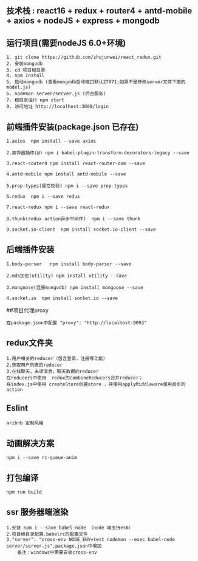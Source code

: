 ## 技术栈 : react16 + redux + router4 + antd-mobile + axios + nodeJS + express + mongodb

## 运行项目(需要nodeJS 6.0+环境)

    1. git clone https://github.com/zhujunwei/react_redux.git
    2. 安装mongodb
    3. cd 项目根目录
    4. npm install
    5. 启动mongodb (查看mongodb启动端口默认27071;如果不是修改server文件下面的model.js)
    6. nodemon server/server.js (后台服务)
    7. 根目录运行 npm start
    9. 访问地址 http://localhost:3000/login

## 前端插件安装(package.json 已存在)
    1.axios  npm install --save axios

    2.装饰器插件(@) npm i babel-plugin-transform-decorators-legacy --save

    3.react-router4 npm install react-router-dom --save

    4.antd-mobile npm install antd-mobile --save

    5.prop-types(属性校验) npm i --save prop-types

    6.redux  npm i --save redux

    7.react-redux npm i --save react-redux

    8.thunk(redux action异步中间件)  npm i --save thunk

    9.socket.io-client  npm install socket.io-client --save

## 后端插件安装

    1.body-parser   npm install body-parser --save

    2.md5加密(utility) npm install utility --save

    3.mongoose(连接mongodb) npm install mongoose --save

    4.socket.io  npm install socket.io --save

##项目代理proxy

    在package.json中配置 "proxy": "http://localhost:9093"

## redux文件夹
    1.用户相关的reducer（包含登录，注册等功能）
    2.获取用户列表的reducer
    3.在线聊天，未读消息，聊天数据的reducer
    在reducers中使用  redux的combineReducers合并reducer；
    在index.js中使用 createStore创建store ，并使用applyMiddleware使用异步的action

## Eslint
    aribnb 定制风格

## 动画解决方案
    npm i --save rc-queue-anim

## 打包编译
    npm run build


## ssr 服务器端渲染
    1.安装 npm i --save babel-node （node 端支持es6）
    2.项目根目录配置.babelrc的配置文件
    3."server": "cross-env NODE_ENV=test nodemon --exec babel-node server/server.js",package.json中增加
        备注：windows中需要安装cross-env
